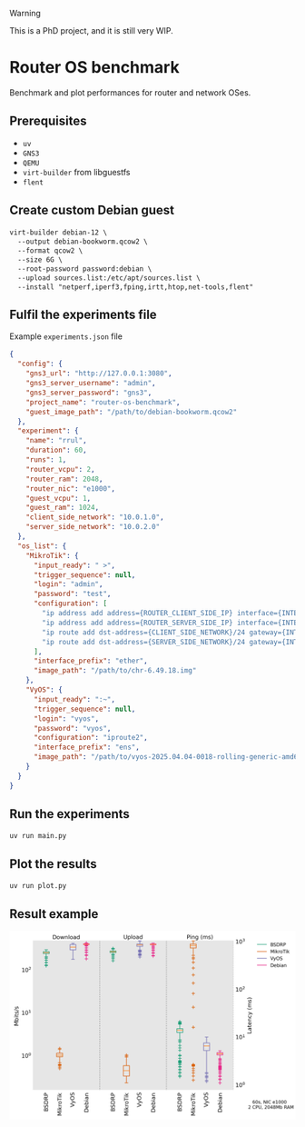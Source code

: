 > [!WARNING]
> This is a PhD project, and it is still very WIP.

# Router OS benchmark

Benchmark and plot performances for router and network OSes.

## Prerequisites

- `uv`
- `GNS3`
- `QEMU`
- `virt-builder` from libguestfs
- `flent`

## Create custom Debian guest

```shell
virt-builder debian-12 \
  --output debian-bookworm.qcow2 \
  --format qcow2 \
  --size 6G \
  --root-password password:debian \
  --upload sources.list:/etc/apt/sources.list \
  --install "netperf,iperf3,fping,irtt,htop,net-tools,flent"
```

## Fulfil the experiments file

Example `experiments.json` file

```json
{
  "config": {
    "gns3_url": "http://127.0.0.1:3080",
    "gns3_server_username": "admin",
    "gns3_server_password": "gns3",
    "project_name": "router-os-benchmark",
    "guest_image_path": "/path/to/debian-bookworm.qcow2"
  },
  "experiment": {
    "name": "rrul",
    "duration": 60,
    "runs": 1,
    "router_vcpu": 2,
    "router_ram": 2048,
    "router_nic": "e1000",
    "guest_vcpu": 1,
    "guest_ram": 1024,
    "client_side_network": "10.0.1.0",
    "server_side_network": "10.0.2.0"
  },
  "os_list": {
    "MikroTik": {
      "input_ready": " >",
      "trigger_sequence": null,
      "login": "admin",
      "password": "test",
      "configuration": [
        "ip address add address={ROUTER_CLIENT_SIDE_IP} interface={INTERFACE_PREFIX}1",
        "ip address add address={ROUTER_SERVER_SIDE_IP} interface={INTERFACE_PREFIX}2",
        "ip route add dst-address={CLIENT_SIDE_NETWORK}/24 gateway={INTERFACE_PREFIX}1",
        "ip route add dst-address={SERVER_SIDE_NETWORK}/24 gateway={INTERFACE_PREFIX}2"
      ],
      "interface_prefix": "ether",
      "image_path": "/path/to/chr-6.49.18.img"
    },
    "VyOS": {
      "input_ready": ":~",
      "trigger_sequence": null,
      "login": "vyos",
      "password": "vyos",
      "configuration": "iproute2",
      "interface_prefix": "ens",
      "image_path": "/path/to/vyos-2025.04.04-0018-rolling-generic-amd64.iso"
    }
  }
}
```

## Run the experiments

```shell
uv run main.py
```

## Plot the results

```shell
uv run plot.py
```

## Result example

![](./plots/box_totals.png)
